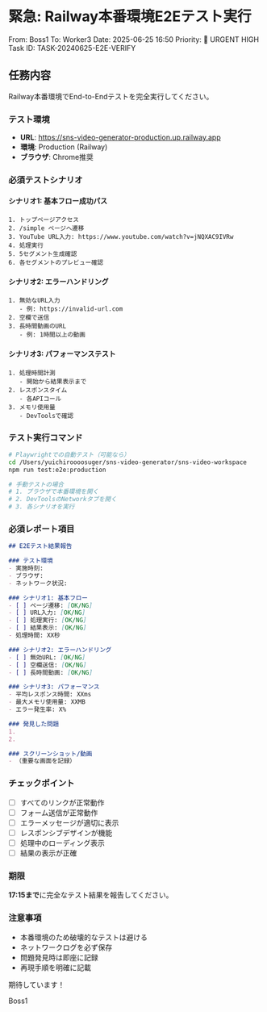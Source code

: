 # 緊急: Railway本番環境E2Eテスト実行

From: Boss1
To: Worker3
Date: 2025-06-25 16:50
Priority: 🔴 URGENT HIGH
Task ID: TASK-20240625-E2E-VERIFY

## 任務内容

Railway本番環境でEnd-to-Endテストを完全実行してください。

### テスト環境
- **URL**: https://sns-video-generator-production.up.railway.app
- **環境**: Production (Railway)
- **ブラウザ**: Chrome推奨

### 必須テストシナリオ

#### シナリオ1: 基本フロー成功パス
```
1. トップページアクセス
2. /simple ページへ遷移
3. YouTube URL入力: https://www.youtube.com/watch?v=jNQXAC9IVRw
4. 処理実行
5. 5セグメント生成確認
6. 各セグメントのプレビュー確認
```

#### シナリオ2: エラーハンドリング
```
1. 無効なURL入力
   - 例: https://invalid-url.com
2. 空欄で送信
3. 長時間動画のURL
   - 例: 1時間以上の動画
```

#### シナリオ3: パフォーマンステスト
```
1. 処理時間計測
   - 開始から結果表示まで
2. レスポンスタイム
   - 各APIコール
3. メモリ使用量
   - DevToolsで確認
```

### テスト実行コマンド

```bash
# Playwrightでの自動テスト（可能なら）
cd /Users/yuichiroooosuger/sns-video-generator/sns-video-workspace
npm run test:e2e:production

# 手動テストの場合
# 1. ブラウザで本番環境を開く
# 2. DevToolsのNetworkタブを開く
# 3. 各シナリオを実行
```

### 必須レポート項目

```markdown
## E2Eテスト結果報告

### テスト環境
- 実施時刻: 
- ブラウザ: 
- ネットワーク状況: 

### シナリオ1: 基本フロー
- [ ] ページ遷移: [OK/NG]
- [ ] URL入力: [OK/NG]
- [ ] 処理実行: [OK/NG]
- [ ] 結果表示: [OK/NG]
- 処理時間: XX秒

### シナリオ2: エラーハンドリング
- [ ] 無効URL: [OK/NG]
- [ ] 空欄送信: [OK/NG]
- [ ] 長時間動画: [OK/NG]

### シナリオ3: パフォーマンス
- 平均レスポンス時間: XXms
- 最大メモリ使用量: XXMB
- エラー発生率: X%

### 発見した問題
1. 
2. 

### スクリーンショット/動画
- （重要な画面を記録）
```

### チェックポイント

- [ ] すべてのリンクが正常動作
- [ ] フォーム送信が正常動作
- [ ] エラーメッセージが適切に表示
- [ ] レスポンシブデザインが機能
- [ ] 処理中のローディング表示
- [ ] 結果の表示が正確

### 期限
**17:15まで**に完全なテスト結果を報告してください。

### 注意事項
- 本番環境のため破壊的なテストは避ける
- ネットワークログを必ず保存
- 問題発見時は即座に記録
- 再現手順を明確に記載

期待しています！

Boss1